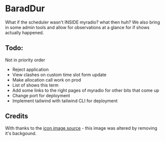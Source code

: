 # BaradDur
What if the scheduler wasn't INSIDE myradio? what then huh?
We also bring in some admin tools and allow for observations at a glance for if shows actually happened.

## Todo:
Not in priority order

- Reject application
- View clashes on custom time slot form update
- Make allocation call work on prod
- List of shows this term
- Add some links to the right pages of myradio for other bits that come up
- Change port for deployment
- Implement tailwind with tailwind CLI for deployment


## Credits

With thanks to the [icon image source](https://commons.wikimedia.org/wiki/Category:Eye_of_Sauron#/media/File:Flag_of_Mordor.svg) - this image was altered by removing it's backgound.